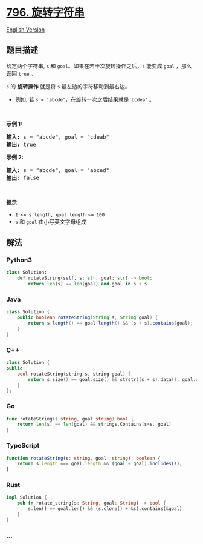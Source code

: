 # [796. 旋转字符串](https://leetcode.cn/problems/rotate-string)

[English Version](/solution/0700-0799/0796.Rotate%20String/README_EN.md)

## 题目描述

<!-- 这里写题目描述 -->

<p>给定两个字符串, <code>s</code>&nbsp;和&nbsp;<code>goal</code>。如果在若干次旋转操作之后，<code>s</code>&nbsp;能变成&nbsp;<code>goal</code>&nbsp;，那么返回&nbsp;<code>true</code>&nbsp;。</p>

<p><code>s</code>&nbsp;的 <strong>旋转操作</strong> 就是将&nbsp;<code>s</code> 最左边的字符移动到最右边。&nbsp;</p>

<ul>
	<li>例如, 若&nbsp;<code>s = 'abcde'</code>，在旋转一次之后结果就是<code>'bcdea'</code>&nbsp;。</li>
</ul>

<p>&nbsp;</p>

<p><strong>示例 1:</strong></p>

<pre>
<strong>输入:</strong> s = "abcde", goal = "cdeab"
<strong>输出:</strong> true
</pre>

<p><strong>示例 2:</strong></p>

<pre>
<strong>输入:</strong> s = "abcde", goal = "abced"
<strong>输出:</strong> false
</pre>

<p>&nbsp;</p>

<p><strong>提示:</strong></p>

<ul>
	<li><code>1 &lt;= s.length, goal.length &lt;= 100</code></li>
	<li><code>s</code>&nbsp;和&nbsp;<code>goal</code>&nbsp;由小写英文字母组成</li>
</ul>

## 解法

<!-- 这里可写通用的实现逻辑 -->

<!-- tabs:start -->

### **Python3**

<!-- 这里可写当前语言的特殊实现逻辑 -->

```python
class Solution:
    def rotateString(self, s: str, goal: str) -> bool:
        return len(s) == len(goal) and goal in s + s
```

### **Java**

<!-- 这里可写当前语言的特殊实现逻辑 -->

```java
class Solution {
    public boolean rotateString(String s, String goal) {
        return s.length() == goal.length() && (s + s).contains(goal);
    }
}
```

### **C++**

```cpp
class Solution {
public:
    bool rotateString(string s, string goal) {
        return s.size() == goal.size() && strstr((s + s).data(), goal.data());
    }
};
```

### **Go**

```go
func rotateString(s string, goal string) bool {
	return len(s) == len(goal) && strings.Contains(s+s, goal)
}
```

### **TypeScript**

```ts
function rotateString(s: string, goal: string): boolean {
    return s.length === goal.length && (goal + goal).includes(s);
}
```

### **Rust**

```rust
impl Solution {
    pub fn rotate_string(s: String, goal: String) -> bool {
        s.len() == goal.len() && (s.clone() + &s).contains(&goal)
    }
}
```

### **...**

```

```

<!-- tabs:end -->
